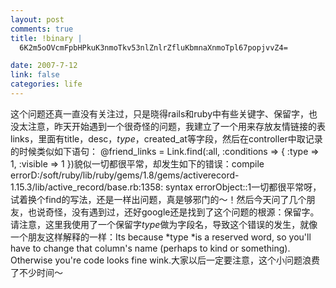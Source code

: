 ```yaml
--- 
layout: post
comments: true
title: !binary |
  6K2m5oOVcmFpbHPkuK3nmoTkv53nlZnlrZfluKbmnaXnmoTpl67popjvvZ4=

date: 2007-7-12
link: false
categories: life
---
```

这个问题还真一直没有关注过，只是晓得rails和ruby中有些关键字、保留字，也没太注意，昨天开始遇到一个很奇怪的问题，我建立了一个用来存放友情链接的表links，里面有title，desc，*type*，created_at等字段，然后在controller中取记录的时候类似如下语句：  @friend_links = Link.find(:all, :conditions =&gt; { :type =&gt; 1, :visible =&gt; 1 })貌似一切都很平常，却发生如下的错误：compile errorD:/soft/ruby/lib/ruby/gems/1.8/gems/activerecord-1.15.3/lib/active_record/base.rb:1358: syntax errorObject::1一切都很平常呀，试着换个find的写法，还是一样出问题，真是够邪门的～！然后今天问了几个朋友，也说奇怪，没有遇到过，还好google还是找到了这个问题的根源：保留字。请注意，这里我使用了一个保留字*type*做为字段名，导致这个错误的发生，就像一个朋友这样解释的一样：Its because *type *is a reserved word, so you'll have to change that column's name (perhaps to kind or something). Otherwise you're code looks fine wink.大家以后一定要注意，这个小问题浪费了不少时间～
